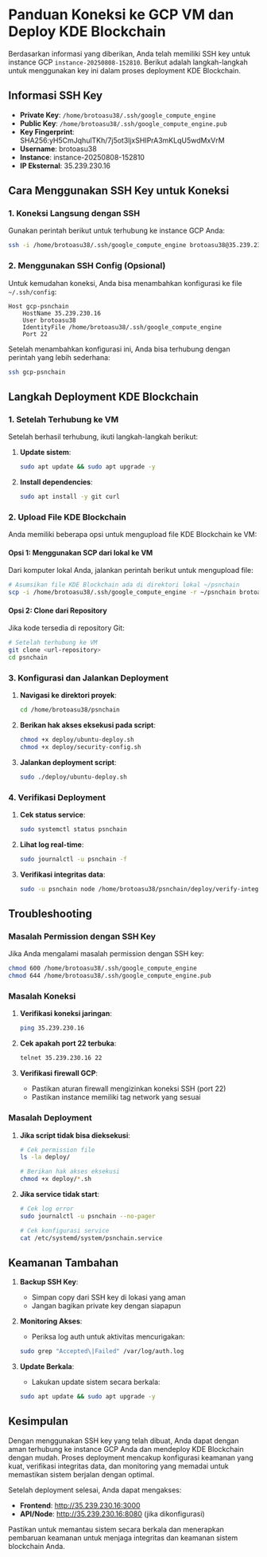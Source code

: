 # Panduan Koneksi ke GCP VM dan Deploy KDE Blockchain

Berdasarkan informasi yang diberikan, Anda telah memiliki SSH key untuk instance GCP `instance-20250808-152810`. Berikut adalah langkah-langkah untuk menggunakan key ini dalam proses deployment KDE Blockchain.

## Informasi SSH Key

- **Private Key**: `/home/brotoasu38/.ssh/google_compute_engine`
- **Public Key**: `/home/brotoasu38/.ssh/google_compute_engine.pub`
- **Key Fingerprint**: SHA256:yH5CmJqhulTKh/7j5ot3ljxSHIPrA3mKLqU5wdMxVrM
- **Username**: brotoasu38
- **Instance**: instance-20250808-152810
- **IP Eksternal**: 35.239.230.16

## Cara Menggunakan SSH Key untuk Koneksi

### 1. Koneksi Langsung dengan SSH

Gunakan perintah berikut untuk terhubung ke instance GCP Anda:

```bash
ssh -i /home/brotoasu38/.ssh/google_compute_engine brotoasu38@35.239.230.16
```

### 2. Menggunakan SSH Config (Opsional)

Untuk kemudahan koneksi, Anda bisa menambahkan konfigurasi ke file `~/.ssh/config`:

```
Host gcp-psnchain
    HostName 35.239.230.16
    User brotoasu38
    IdentityFile /home/brotoasu38/.ssh/google_compute_engine
    Port 22
```

Setelah menambahkan konfigurasi ini, Anda bisa terhubung dengan perintah yang lebih sederhana:

```bash
ssh gcp-psnchain
```

## Langkah Deployment KDE Blockchain

### 1. Setelah Terhubung ke VM

Setelah berhasil terhubung, ikuti langkah-langkah berikut:

1. **Update sistem**:
   ```bash
   sudo apt update && sudo apt upgrade -y
   ```

2. **Install dependencies**:
   ```bash
   sudo apt install -y git curl
   ```

### 2. Upload File KDE Blockchain

Anda memiliki beberapa opsi untuk mengupload file KDE Blockchain ke VM:

#### Opsi 1: Menggunakan SCP dari lokal ke VM

Dari komputer lokal Anda, jalankan perintah berikut untuk mengupload file:

```bash
# Asumsikan file KDE Blockchain ada di direktori lokal ~/psnchain
scp -i /home/brotoasu38/.ssh/google_compute_engine -r ~/psnchain brotoasu38@35.239.230.16:/home/brotoasu38/
```

#### Opsi 2: Clone dari Repository

Jika kode tersedia di repository Git:

```bash
# Setelah terhubung ke VM
git clone <url-repository>
cd psnchain
```

### 3. Konfigurasi dan Jalankan Deployment

1. **Navigasi ke direktori proyek**:
   ```bash
   cd /home/brotoasu38/psnchain
   ```

2. **Berikan hak akses eksekusi pada script**:
   ```bash
   chmod +x deploy/ubuntu-deploy.sh
   chmod +x deploy/security-config.sh
   ```

3. **Jalankan deployment script**:
   ```bash
   sudo ./deploy/ubuntu-deploy.sh
   ```

### 4. Verifikasi Deployment

1. **Cek status service**:
   ```bash
   sudo systemctl status psnchain
   ```

2. **Lihat log real-time**:
   ```bash
   sudo journalctl -u psnchain -f
   ```

3. **Verifikasi integritas data**:
   ```bash
   sudo -u psnchain node /home/brotoasu38/psnchain/deploy/verify-integrity.js
   ```

## Troubleshooting

### Masalah Permission dengan SSH Key

Jika Anda mengalami masalah permission dengan SSH key:

```bash
chmod 600 /home/brotoasu38/.ssh/google_compute_engine
chmod 644 /home/brotoasu38/.ssh/google_compute_engine.pub
```

### Masalah Koneksi

1. **Verifikasi koneksi jaringan**:
   ```bash
   ping 35.239.230.16
   ```

2. **Cek apakah port 22 terbuka**:
   ```bash
   telnet 35.239.230.16 22
   ```

3. **Verifikasi firewall GCP**:
   - Pastikan aturan firewall mengizinkan koneksi SSH (port 22)
   - Pastikan instance memiliki tag network yang sesuai

### Masalah Deployment

1. **Jika script tidak bisa dieksekusi**:
   ```bash
   # Cek permission file
   ls -la deploy/
   
   # Berikan hak akses eksekusi
   chmod +x deploy/*.sh
   ```

2. **Jika service tidak start**:
   ```bash
   # Cek log error
   sudo journalctl -u psnchain --no-pager
   
   # Cek konfigurasi service
   cat /etc/systemd/system/psnchain.service
   ```

## Keamanan Tambahan

1. **Backup SSH Key**:
   - Simpan copy dari SSH key di lokasi yang aman
   - Jangan bagikan private key dengan siapapun

2. **Monitoring Akses**:
   - Periksa log auth untuk aktivitas mencurigakan:
   ```bash
   sudo grep "Accepted\|Failed" /var/log/auth.log
   ```

3. **Update Berkala**:
   - Lakukan update sistem secara berkala:
   ```bash
   sudo apt update && sudo apt upgrade -y
   ```

## Kesimpulan

Dengan menggunakan SSH key yang telah dibuat, Anda dapat dengan aman terhubung ke instance GCP Anda dan mendeploy KDE Blockchain dengan mudah. Proses deployment mencakup konfigurasi keamanan yang kuat, verifikasi integritas data, dan monitoring yang memadai untuk memastikan sistem berjalan dengan optimal.

Setelah deployment selesai, Anda dapat mengakses:
- **Frontend**: http://35.239.230.16:3000
- **API/Node**: http://35.239.230.16:8080 (jika dikonfigurasi)

Pastikan untuk memantau sistem secara berkala dan menerapkan pembaruan keamanan untuk menjaga integritas dan keamanan sistem blockchain Anda.